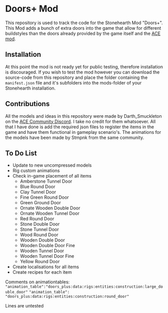 # Doors+ Mod

This repository is used to track the code for the Stonehearth Mod "Doors+". This Mod adds a bunch of extra doors into the game that allow for different buildstyles than the doors already provided by the game itself and the [ACE mod](https://github.com/StonehearthACE-team/stonehearth_ace).

## Installation

At this point the mod is not ready yet for public testing, therefore installation is discouraged. If you wish to test the mod however you can download the source-code from this repository and place the folder containing the `manifest.json` file and it's subfolders into the mods-folder of your Stonehearth installation.

## Contributions
All the models and ideas in this repository were made by Darth_Smuckleton on the [ACE Community Discord](https://discord.gg/b3wHG34). I take no credit for them whatsoever. All that I have done is add the required json files to register the items in the game and have them functional in gameplay scenario's. The animations for the models have been made by Stmpnk from the same community.

## To Do List

* Update to new uncompressed models
* Rig custom animations
* Check in-game placement of all items
  * Amberstone Tunnel Door
  * Blue Round Door
  * Clay Tunnel Door
  * Fine Green Round Door
  * Green Ground Door
  * Ornate Wooden Double Door
  * Ornate Wooden Tunnel Door
  * Red Round Door
  * Stone Double Door
  * Stone Tunnel Door
  * Wood Round Door
  * Wooden Double Door
  * Wooden Double Door Fine
  * Wooden Tunnel Door
  * Wooden Tunnel Door Fine
  * Yellow Round Door
* Create localisations for all items
* Create recipes for each item

Comments on animationtables:
`"animation_table":"doors_plus:data:rigs:entities:construction:large_double_door"`
`"animation_table": "doors_plus:data:rigs:entities:construction:round_door"`

Lines are untested
